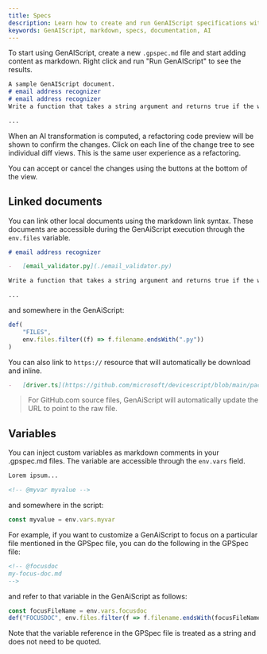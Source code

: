 ```yaml
---
title: Specs
description: Learn how to create and run GenAIScript specifications with markdown files.
keywords: GenAIScript, markdown, specs, documentation, AI
---
```


To start using GenAIScript, create a new `.gpspec.md` file and start adding content as markdown. Right click and run "Run GenAIScript" to see the results.

```markdown
A sample GenAIScript document.
# email address recognizer
# email address recognizer
Write a function that takes a string argument and returns true if the whole string is a valid email address, false otherwise.

...
```

When an AI transformation is computed, a refactoring code preview will be shown to confirm the changes. Click on each line of the change tree to see individual diff views. This is the same user experience as a refactoring.

You can accept or cancel the changes using the buttons at the bottom of the view.

## Linked documents

You can link other local documents using the markdown link syntax. These documents are accessible during the GenAiScript
execution through the `env.files` variable.

```markdown A sample GenAIScript document.
# email address recognizer

-   [email_validator.py](./email_validator.py)

Write a function that takes a string argument and returns true if the whole string is a valid email address, false otherwise.

...
```

and somewhere in the GenAiScript:

```js
def(
    "FILES",
    env.files.filter((f) => f.filename.endsWith(".py"))
)
```

You can also link to `https://` resource that will automatically be download and inline.

```markdown
-   [driver.ts](https://github.com/microsoft/devicescript/blob/main/packages/drivers/src/driver.ts)
```

> For GitHub.com source files, GenAiScript will automatically update the URL to point to the raw file.

## Variables

You can inject custom variables as markdown comments in your .gpspec.md files. The variable are accessible through the `env.vars` field.

```markdown
Lorem ipsum...

<!-- @myvar myvalue -->
```

and somewhere in the script:

```js
const myvalue = env.vars.myvar
```
For example, if you want to customize a GenAiScript to focus on a particular file mentioned in the GPSpec file, you can do the following in the GPSpec file:

```markdown
<!-- @focusdoc
my-focus-doc.md
-->
```
and refer to that variable in the GenAiScript as follows:

```js
const focusFileName = env.vars.focusdoc
def("FOCUSDOC", env.files.filter(f => f.filename.endsWith(focusFileName)))
```
Note that the variable reference in the GPSpec file is treated as a string and does not need to be quoted.
